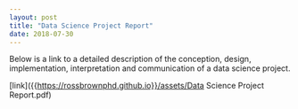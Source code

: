 ```yaml
---
layout: post
title: "Data Science Project Report"
date: 2018-07-30
---
```


Below is a link to a detailed description of the conception, design, implementation, interpretation and communication of a data science project. 

[link]({{https://rossbrownphd.github.io}}/assets/Data Science Project Report.pdf)
